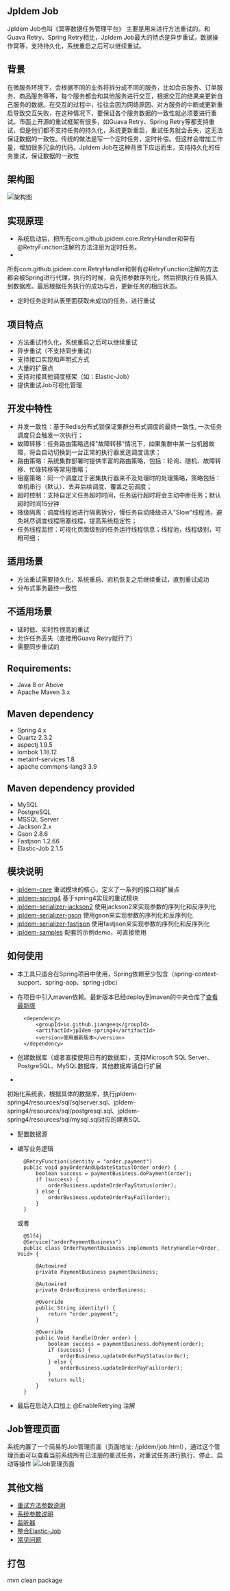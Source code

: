 ## JpIdem Job

JpIdem Job也叫《冥等数据任务管理平台》
主要是用来进行方法重试的。和Guava Retry、Spring Retry相比，JpIdem Job最大的特点是异步重试，数据操作冥等，支持持久化，系统重启之后可以继续重试。

## 背景

在微服务环境下，会根据不同的业务将拆分成不同的服务，比如会员服务、订单服务、商品服务等等，每个服务都会和其他服务进行交互，根据交互的结果来更新自己服务的数据。在交互的过程中，往往会因为网络原因、对方服务的中断或更新重启导致交互失败，在这种情况下，要保证各个服务数据的一致性就必须要进行重试。市面上开源的重试框架有很多，如Guava
Retry、Spring Retry等都支持重试，但是他们都不支持任务的持久化，系统更新重启，重试任务就会丢失，这无法保证数据的一致性。传统的做法是写一个定时任务，定时补偿。但这样会增加工作量，增加很多冗余的代码。JpIdem
Job在这种背景下应运而生，支持持久化的任务重试，保证数据的一致性

## 架构图

![架构图](https://s1.ax1x.com/2020/03/15/88RvNj.png)

## 实现原理

- 系统启动后，把所有com.github.jpidem.core.RetryHandler和带有@RetryFunction注解的方法注册为定时任务。
-
所有com.github.jpidem.core.RetryHandler和带有@RetryFunction注解的方法都会被Spring进行代理，执行的时候，会先把参数序列化，然后把执行任务插入到数据库。最后根据任务执行的成功与否，更新任务的相应状态。
- 定时任务定时从表里面获取未成功的任务，进行重试

## 项目特点

* 方法重试持久化，系统重启之后可以继续重试
* 异步重试（不支持同步重试）
* 支持接口实现和声明式方式
* 大量的扩展点
* 支持对接其他调度框架（如：Elastic-Job）
* 提供重试Job可视化管理

## 开发中特性

* 并发一致性：基于Redis分布式锁保证集群分布式调度的最终一致性, 一次任务调度只会触发一次执行；
* 故障转移：任务路由策略选择"故障转移"情况下，如果集群中某一台机器故障，将会自动切换到一台正常的执行器发送调度请求；
* 路由策略：系统集群部署时提供丰富的路由策略，包括：轮询、随机、故障转移、忙碌转移等常用策略；
* 阻塞策略：同一个调度过于密集执行器来不及处理时的处理策略，策略包括：单机串行（默认）、丢弃后续调度、覆盖之前调度；
* 超时控制：支持自定义任务超时时间，任务运行超时将会主动中断任务；默认超时时间15分钟
* 降级隔离：调度线程池进行隔离拆分，慢任务自动降级进入"Slow"线程池，避免耗尽调度线程阻塞线程，提高系统稳定性；
* 任务线程监控：可视化页面级别的任务运行线程信息；线程池，线程级别，可粗可细；

## 适用场景

* 方法重试需要持久化，系统重启、宕机恢复之后继续重试，直到重试成功
* 分布式事务最终一致性

## 不适用场景

* 延时低、实时性很高的重试
* 允许任务丢失（直接用Guava Retry就行了）
* 需要同步重试的

## Requirements:

* Java 8 or Above
* Apache Maven 3.x

## Maven dependency

* Spring 4.x
* Quartz 2.3.2
* aspectj 1.9.5
* lombok 1.18.12
* metainf-services 1.8
* apache commons-lang3 3.9

## Maven dependency provided

* MySQL
* PostgreSQL
* MSSQL Server
* Jackson 2.x
* Gson 2.8.6
* Fastjson 1.2.66
* Elastic-Job 2.1.5

## 模块说明

* [jpIdem-cpre](https://github.com/jiangeeq/jpIdem-job/tree/master/jpIdem-core) 重试模块的核心，定义了一系列的接口和扩展点
* [jpIdem-spring4](https://github.com/jiangeeq/jpIdem-job/tree/master/jpIdem-spring4) 基于spring4实现的重试模块
* [jpIdem-serializer-jackson2](https://github.com/jiangeeq/jpIdem-job/tree/master/jpIdem-serializer/jpIdem-serializer-jackson2) 使用jackson2来实现参数的序列化和反序列化
* [jpIdem-serializer-gson](https://github.com/jiangeeq/jpIdem-job/tree/master/jpIdem-serializer/jpIdem-serializer-gson) 使用gson来实现参数的序列化和反序列化
* [jpIdem-serializer-fastjson](https://github.com/jiangeeq/jpIdem-job/tree/master/jpIdem-serializer/jpIdem-serializer-fastjson) 使用fastjson来实现参数的序列化和反序列化
* [jpIdem-samples](https://github.com/jiangeeq/jpIdem-job/tree/master/jpIdem-samples) 配套的示例demo，可直接使用

## 如何使用

* 本工具只适合在Spring项目中使用，Spring依赖至少包含（spring-context-support、spring-aop、spring-jdbc）
* 在项目中引入maven依赖。最新版本已经deploy到maven的中央仓库了[查看最新版](https://search.maven.org/search?q=g:io.github.jiangeeq)

        <dependency>
            <groupId>io.github.jiangeeq</groupId>
            <artifactId>jpIdem-spring4</artifactId>
            <version>使用最新版本</version>
        </dependency>

* 创建数据库（或者直接使用已有的数据库），支持Microsoft SQL Server、PostgreSQL、MySQL数据库，其他数据库请自行扩展
*
初始化系统表，根据具体的数据库，执行jpIdem-spring4/resources/sql/sqlserver.sql、jpIdem-spring4/resources/sql/postgresql.sql、jpIdem-spring4/resources/sql/mysql.sql对应的建表SQL
* 配置数据源
* 编写业务逻辑

        @RetryFunction(identity = "order.payment")
        public void payOrderAndUpdateStatus(Order order) {
            boolean success = paymentBusiness.doPayment(order);
            if (success) {
                orderBusiness.updateOrderPayStatus(order);
            } else {
                orderBusiness.updateOrderPayFail(order);
            }
        }
  或者

        @Slf4j
        @Service("orderPaymentBusiness")
        public class OrderPaymentBusiness implements RetryHandler<Order, Void> {
        
            @Autowired
            private PaymentBusiness paymentBusiness;
        
            @Autowired
            private OrderBusiness orderBusiness;
        
            @Override
            public String identity() {
                return "order.payment";
            }
        
            @Override
            public Void handle(Order order) {
                boolean success = paymentBusiness.doPayment(order);
                if (success) {
                    orderBusiness.updateOrderPayStatus(order);
                } else {
                    orderBusiness.updateOrderPayFail(order);
                }
                return null;
            }
        }

* 最后在启动入口加上 @EnableRetrying 注解

## Job管理页面

系统内置了一个简易的Job管理页面（页面地址: /jpIdem/job.html），通过这个管理页面可以查看当前系统所有已注册的重试任务，对重试任务进行执行、停止、启动等操作
![Job管理页面](https://github.com/jiangeeq/jpIdem-job/tree/master/doc/img/dashboard.jpg)

## 其他文档

* [重试方法参数说明](/doc/TASK_PARAM.md)
* [系统参数说明](/doc/SYS_ARGS.md)
* [监听器](/doc/LISTENER.md)
* [整合Elastic-Job](/doc/Elastic_Job.md)
* [常见问题](/doc/QUESTION.md)

## 打包

mvn clean package